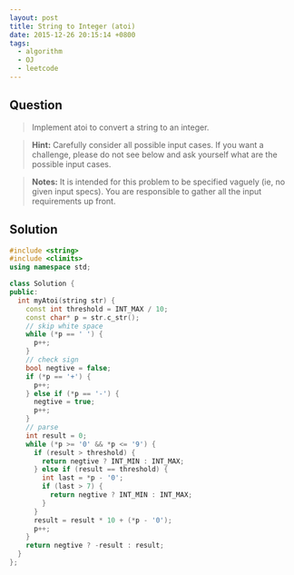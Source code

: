 ```yaml
---
layout: post
title: String to Integer (atoi)
date: 2015-12-26 20:15:14 +0800
tags:
  - algorithm
  - OJ
  - leetcode
---
```


Question
--------

> Implement atoi to convert a string to an integer.

> **Hint:** Carefully consider all possible input cases. If you want a challenge,
  please do not see below and ask yourself what are the possible input cases.

> **Notes:** It is intended for this problem to be specified vaguely (ie, no given
  input specs). You are responsible to gather all the input requirements up front.

Solution
--------

```cpp
#include <string>
#include <climits>
using namespace std;

class Solution {
public:
  int myAtoi(string str) {
    const int threshold = INT_MAX / 10;
    const char* p = str.c_str();
    // skip white space
    while (*p == ' ') {
      p++;
    }
    // check sign
    bool negtive = false;
    if (*p == '+') {
      p++;
    } else if (*p == '-') {
      negtive = true;
      p++;
    }
    // parse
    int result = 0;
    while (*p >= '0' && *p <= '9') {
      if (result > threshold) {
        return negtive ? INT_MIN : INT_MAX;
      } else if (result == threshold) {
        int last = *p - '0';
        if (last > 7) {
          return negtive ? INT_MIN : INT_MAX;
        }
      }
      result = result * 10 + (*p - '0');
      p++;
    }
    return negtive ? -result : result;
  }
};
```
